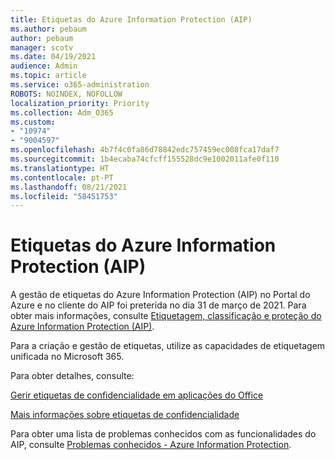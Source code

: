 ```yaml
---
title: Etiquetas do Azure Information Protection (AIP)
ms.author: pebaum
author: pebaum
manager: scotv
ms.date: 04/19/2021
audience: Admin
ms.topic: article
ms.service: o365-administration
ROBOTS: NOINDEX, NOFOLLOW
localization_priority: Priority
ms.collection: Adm_O365
ms.custom:
- "10974"
- "9004597"
ms.openlocfilehash: 4b7f4c0fa86d78842edc757459ec008fca17daf7
ms.sourcegitcommit: 1b4ecaba74cfcff155528dc9e1002011afe0f110
ms.translationtype: HT
ms.contentlocale: pt-PT
ms.lasthandoff: 08/21/2021
ms.locfileid: "58451753"
---
```

# <a name="azure-information-protection-aip-labels"></a>Etiquetas do Azure Information Protection (AIP)

A gestão de etiquetas do Azure Information Protection (AIP) no Portal do Azure e no cliente do AIP foi preterida no dia 31 de março de 2021. Para obter mais informações, consulte [Etiquetagem, classificação e proteção do Azure Information Protection (AIP)](https://docs.microsoft.com/azure/information-protection/aip-classification-and-protection).

Para a criação e gestão de etiquetas, utilize as capacidades de etiquetagem unificada no Microsoft 365. 

Para obter detalhes, consulte:

[Gerir etiquetas de confidencialidade em aplicações do Office](https://docs.microsoft.com/microsoft-365/compliance/sensitivity-labels-office-apps)

[Mais informações sobre etiquetas de confidencialidade](https://docs.microsoft.com/microsoft-365/compliance/sensitivity-labels)

Para obter uma lista de problemas conhecidos com as funcionalidades do AIP, consulte [Problemas conhecidos - Azure Information Protection](https://docs.microsoft.com/azure/information-protection/known-issues).